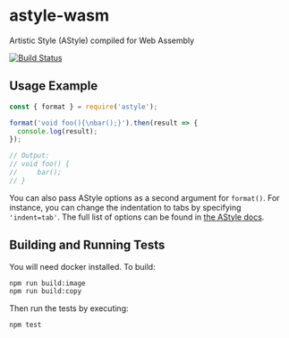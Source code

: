 # astyle-wasm

Artistic Style (AStyle) compiled for Web Assembly

[![Build Status](https://github.com/wokwi/astyle-wasm/workflows/Node%20CI/badge.svg)](https://github.com/wokwi/astyle-wasm/actions)

## Usage Example

```javascript
const { format } = require('astyle');

format('void foo(){\nbar();}').then(result => {
  console.log(result);
});

// Output:
// void foo() {
//     bar();
// }
```

You can also pass AStyle options as a second argument for `format()`. For instance, you can
change the indentation to tabs by specifying `'indent=tab'`. The full list of options
can be found in [the AStyle docs](http://astyle.sourceforge.net/astyle.html#_Brace_Style_Options).

## Building and Running Tests

You will need docker installed. To build:

```bash
npm run build:image
npm run build:copy
```

Then run the tests by executing:

```
npm test
```
